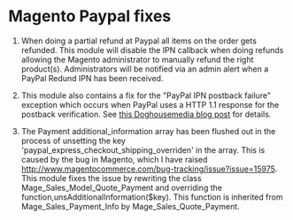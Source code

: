 Magento Paypal fixes
====================

1) When doing a partial refund at Paypal all items on the order  gets refunded. This module will disable the IPN callback when doing refunds allowing the Magento administrator to manually refund the right product(s).  Administrators will be notified via an admin alert when a PayPal Redund IPN has been received.

2) This module also contains a fix for the "PayPal IPN postback failure" exception which occurs when PayPal uses a HTTP 1.1 response for the postback verification.  See [this Doghousemedia blog post](http://dhmedia.com.au/article/debugging-paypal-ipn-postback-failures-magento) for details.

3) The Payment additional_information array  has been flushed out in the process of unsetting the key 'paypal_express_checkout_shipping_overriden' in the array. This is caused by the bug in Magento, which I have raised http://www.magentocommerce.com/bug-tracking/issue?issue=15975. This
   module fixes the issue by rewriting the class Mage_Sales_Model_Quote_Payment and overriding the function,unsAdditionalInformation($key). This function is inherited from  Mage_Sales_Payment_Info by Mage_Sales_Quote_Payment.